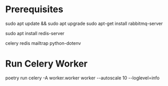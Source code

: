 # Prerequisites

sudo apt update && sudo apt upgrade
sudo apt-get install rabbitmq-server

sudo apt install redis-server

celery
redis
mailtrap
python-dotenv

# Run Celery Worker
poetry run celery -A worker.worker worker  --autoscale 10 --loglevel=info
